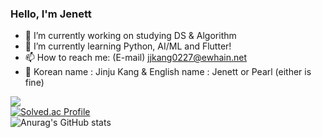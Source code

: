 ### Hello, I'm Jenett

- 🔭 I’m currently working on studying DS & Algorithm
- 🌱 I’m currently learning Python, AI/ML and Flutter!
- 📫 How to reach me: (E-mail) jjkang0227@ewhain.net
- 🍓 Korean name : Jinju Kang & English name : Jenett or Pearl (either is fine)

<img src="https://github-readme-stats.vercel.app/api/top-langs/?username=Pearl-K&layout=compact"><br>
[![Solved.ac Profile](http://mazassumnida.wtf/api/v2/generate_badge?boj=pearl55)](https://solved.ac/pearl55/)<br>
![Anurag's GitHub stats](https://github-readme-stats.vercel.app/api?username=Pearl-K&theme=rose_pine&show_icons=true)<br>


